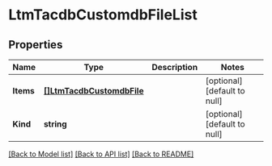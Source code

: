 # LtmTacdbCustomdbFileList

## Properties
Name | Type | Description | Notes
------------ | ------------- | ------------- | -------------
**Items** | [**[]LtmTacdbCustomdbFile**](ltm_tacdb_customdbFile.md) |  | [optional] [default to null]
**Kind** | **string** |  | [optional] [default to null]

[[Back to Model list]](../README.md#documentation-for-models) [[Back to API list]](../README.md#documentation-for-api-endpoints) [[Back to README]](../README.md)



